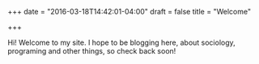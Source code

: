 +++
date = "2016-03-18T14:42:01-04:00"
draft = false
title = "Welcome"

+++

Hi! Welcome to my site. I hope to be blogging here, about sociology, programing
and other things, so check back soon!
